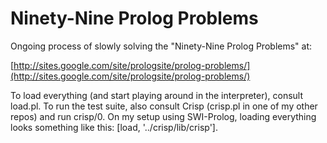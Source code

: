 # Ninety-Nine Prolog Problems

Ongoing process of slowly solving the "Ninety-Nine Prolog Problems" at:

[http://sites.google.com/site/prologsite/prolog-problems/](http://sites.google.com/site/prologsite/prolog-problems/)

To load everything (and start playing around in the interpreter), consult load.pl. To run the test suite, also consult Crisp (crisp.pl in one of my other repos) and run crisp/0. On my setup using SWI-Prolog, loading everything looks something like this: [load, '../crisp/lib/crisp'].
